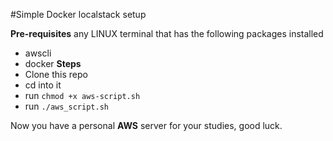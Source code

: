#Simple Docker localstack setup

**Pre-requisites**
any LINUX terminal that has the following packages installed
* awscli
* docker
**Steps**
* Clone this repo
* cd into it
* run `chmod +x aws-script.sh`
* run `./aws_script.sh`

Now you have a personal **AWS** server for your studies, good luck.

